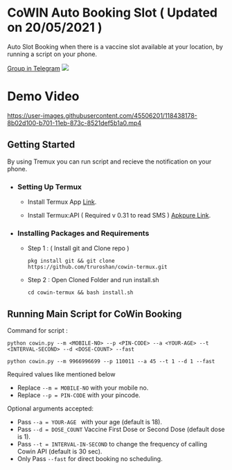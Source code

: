 #  CoWIN Auto Booking Slot ( Updated on 20/05/2021 )

Auto Slot Booking when there is a vaccine slot available at your location, by running a script on your phone. 

[Group in Telegram](https://t.me/CoWIN_Termux)
![](https://gist.githubusercontent.com/m8rge/4c2b36369c9f936c02ee883ca8ec89f1/raw/c03fd44ee2b63d7a2a195ff44e9bb071e87b4a40/telegram-single-path-24px.svg)

  # Demo Video
  https://user-images.githubusercontent.com/45506201/118438178-8b02d100-b701-11eb-873c-8521def5b1a0.mp4

  ## Getting Started
  By using Tremux you can run script and recieve the notification on your phone.
  - ### Setting Up Termux

    - Install Termux App  [Link](https://play.google.com/store/apps/details?id=com.termux&hl=en_IN&gl=US).

    - Install Termux:API ( Required v 0.31 to read SMS ) [Apkpure Link](https://m.apkpure.com/termux-api/com.termux.api/download/31-APK).
 - ### Installing Packages and Requirements

   - Step 1 : ( Install git and Clone repo )

         pkg install git && git clone https://github.com/truroshan/cowin-termux.git
        
   - Step 2 : Open Cloned Folder and run install.sh 
        
         cd cowin-termux && bash install.sh


## Running Main Script for CoWin Booking

Command for script :

    python cowin.py --m <MOBILE-NO> --p <PIN-CODE> --a <YOUR-AGE> --t <INTERVAL-SECOND> --d <DOSE-COUNT> --fast
    
    python cowin.py --m 9966996699 --p 110011 --a 45 --t 1 --d 1 --fast
    
Required values like mentioned below

  - Replace `--m = MOBILE-NO` with your mobile no.
  - Replace `--p = PIN-CODE` with your pincode.

Optional arguments accepted:

  - Pass `--a = YOUR-AGE ` with your age (default is 18).
  - Pass `--d = DOSE_COUNT` Vaccine First Dose or Second Dose (default dose is 1).
  - Pass `--t = INTERVAL-IN-SECOND` to change the frequency of calling Cowin API  (default is 30 sec).
  - Only Pass `--fast` for direct booking no scheduling.
